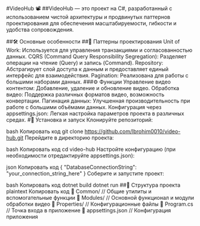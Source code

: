 #VideoHub 📽️
##VideoHub — это проект на C#, разработанный с использованием чистой архитектуры и продвинутых паттернов проектирования для обеспечения масштабируемости, гибкости и удобства сопровождения.

##🛠️ Основные особенности
##📐 Паттерны проектирования
Unit of Work: Используется для управления транзакциями и согласованностью данных.
CQRS (Command Query Responsibility Segregation): Разделяет операции на чтение (Query) и запись (Command).
Repository: Абстрагирует слой доступа к данным и предоставляет единый интерфейс для взаимодействия.
Pagination: Реализована для работы с большими наборами данных.
###⚙️ Функции
Управление видео контентом: Добавление, удаление и обновление видео.
Обработка видео: Поддержка различных форматов видео, возможность конвертации.
Пагинация данных: Улучшенная производительность при работе с большими объёмами данных.
Конфигурация через appsettings.json: Легкая настройка параметров проекта в различных средах.
#🚀 Установка и запуск
Клонируйте репозиторий:

bash
Копировать код
git clone https://github.com/Ibrohim0010/video-hub.git
Перейдите в директорию проекта:

bash
Копировать код
cd video-hub
Настройте конфигурацию (при необходимости отредактируйте appsettings.json):

json
Копировать код
{
  "DatabaseConnectionString": "your_connection_string_here"
}
Соберите и запустите проект:

bash
Копировать код
dotnet build
dotnet run
##📂 Структура проекта
plaintext
Копировать код
📁 Common/          // Общие утилиты и вспомогательные функции
📁 Modules/         // Основной функционал и модули обработки видео
📁 Properties/      // Конфигурационные файлы
📄 Program.cs       // Точка входа в приложение
📄 appsettings.json // Конфигурация приложения
